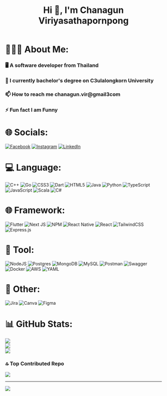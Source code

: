 <h1 align="center">Hi 👋, I'm Chanagun Viriyasathapornpong</h1>
<img align="center" alt"Coding" width="100%" sec="https://www.google.co.th/search?q=github+picture&sca_esv=24731a508b288d28&sca_upv=1&udm=2&biw=1440&bih=813&sxsrf=ADLYWIKY22Wh4_72d6GoULaBk1kmedg10Q%3A1725648942333&ei=LlDbZqeLFK2L4-EP07CmsAE&ved=0ahUKEwin2tuh_66IAxWtxTgGHVOYCRYQ4dUDCBE&uact=5&oq=github+picture&gs_lp=Egxnd3Mtd2l6LXNlcnAiDmdpdGh1YiBwaWN0dXJlMgcQABiABBgTMggQABgTGAgYHjIIEAAYExgIGB4yCBAAGBMYCBgeMggQABgTGAgYHjIIEAAYExgIGB5IhzVQ6AJYyjBwBngAkAEAmAFuoAGQC6oBBDE4LjG4AQPIAQD4AQGYAhmgAuwLqAIKwgIEECMYJ8ICBRAAGIAEwgIIEAAYgAQYsQPCAgoQABiABBhDGIoFwgILEAAYgAQYsQMYgwHCAgQQABgDwgIEEAAYHsICBhAAGBMYHsICBxAjGCcY6gLCAg0QABiABBixAxhDGIoFwgIOEAAYgAQYsQMYgwEYigWYAwSIBgGSBwQyNC4xoAfPPw&sclient=gws-wiz-serp#vhid=IOLsmwd_8Go6bM&vssid=mosaic">

# 💁🏻‍♂️ About Me:
<h3 align="left">🖥️ A software developer from Thailand</h3>
<h3 align="left">🔭 I currently bachelor's degree on C3ulalongkorn University</h3>
<h3 align="left">📫 How to reach me chanagun.vir@gmail3com</h3>
<h3 align="left">⚡ Fun fact I am Funny</h3>

# 🌐 Socials:
[![Facebook](https://img.shields.io/badge/Facebook-%231877F2.svg?logo=Facebook&logoColor=white)](https://facebook.com/profile.php?id=100009512147281) [![Instagram](https://img.shields.io/badge/Instagram-%23E4405F.svg?logo=Instagram&logoColor=white)](https://instagram.com/guncv_) [![LinkedIn](https://img.shields.io/badge/LinkedIn-%230077B5.svg?logo=linkedin&logoColor=white)](https://linkedin.com/in/chanagun-viriyasathapornpong-ab8a27299) 

# 💻 Language:
 ![C++](https://img.shields.io/badge/c++-%2300599C.svg?style=for-the-badge&logo=c%2B%2B&logoColor=white) ![Go](https://img.shields.io/badge/go-%2300ADD8.svg?style=for-the-badge&logo=go&logoColor=white) ![CSS3](https://img.shields.io/badge/css3-%231572B6.svg?style=for-the-badge&logo=css3&logoColor=white) ![Dart](https://img.shields.io/badge/dart-%230175C2.svg?style=for-the-badge&logo=dart&logoColor=white) ![HTML5](https://img.shields.io/badge/html5-%23E34F26.svg?style=for-the-badge&logo=html5&logoColor=white) ![Java](https://img.shields.io/badge/java-%23ED8B00.svg?style=for-the-badge&logo=openjdk&logoColor=white) ![Python](https://img.shields.io/badge/python-3670A0?style=for-the-badge&logo=python&logoColor=ffdd54)  ![TypeScript](https://img.shields.io/badge/typescript-%23007ACC.svg?style=for-the-badge&logo=typescript&logoColor=white)  ![JavaScript](https://img.shields.io/badge/javascript-%23323330.svg?style=for-the-badge&logo=javascript&logoColor=%23F7DF1E) ![Scala](https://img.shields.io/badge/scala-%23DC322F.svg?style=for-the-badge&logo=scala&logoColor=white) ![C#](https://img.shields.io/badge/c%23-%23239120.svg?style=for-the-badge&logo=csharp&logoColor=white)

# 🌐 Framework:
 ![Flutter](https://img.shields.io/badge/Flutter-%2302569B.svg?style=for-the-badge&logo=Flutter&logoColor=white)  ![Next JS](https://img.shields.io/badge/Next-black?style=for-the-badge&logo=next.js&logoColor=white) ![NPM](https://img.shields.io/badge/NPM-%23CB3837.svg?style=for-the-badge&logo=npm&logoColor=white)  ![React Native](https://img.shields.io/badge/react_native-%2320232a.svg?style=for-the-badge&logo=react&logoColor=%2361DAFB) ![React](https://img.shields.io/badge/react-%2320232a.svg?style=for-the-badge&logo=react&logoColor=%2361DAFB) ![TailwindCSS](https://img.shields.io/badge/tailwindcss-%2338B2AC.svg?style=for-the-badge&logo=tailwind-css&logoColor=white) ![Express.js](https://img.shields.io/badge/express.js-%23404d59.svg?style=for-the-badge&logo=express&logoColor=%2361DAFB)
 
# 🔨 Tool:
![NodeJS](https://img.shields.io/badge/node.js-6DA55F?style=for-the-badge&logo=node.js&logoColor=white) ![Postgres](https://img.shields.io/badge/postgres-%23316192.svg?style=for-the-badge&logo=postgresql&logoColor=white) ![MongoDB](https://img.shields.io/badge/MongoDB-%234ea94b.svg?style=for-the-badge&logo=mongodb&logoColor=white) ![MySQL](https://img.shields.io/badge/mysql-4479A1.svg?style=for-the-badge&logo=mysql&logoColor=white)  ![Postman](https://img.shields.io/badge/Postman-FF6C37?style=for-the-badge&logo=postman&logoColor=white) ![Swagger](https://img.shields.io/badge/-Swagger-%23Clojure?style=for-the-badge&logo=swagger&logoColor=white) ![Docker](https://img.shields.io/badge/docker-%230db7ed.svg?style=for-the-badge&logo=docker&logoColor=white)   ![AWS](https://img.shields.io/badge/AWS-%23FF9900.svg?style=for-the-badge&logo=amazon-aws&logoColor=white) ![YAML](https://img.shields.io/badge/yaml-%23ffffff.svg?style=for-the-badge&logo=yaml&logoColor=151515) 

# 💬 Other:
![Jira](https://img.shields.io/badge/jira-%230A0FFF.svg?style=for-the-badge&logo=jira&logoColor=white) ![Canva](https://img.shields.io/badge/Canva-%2300C4CC.svg?style=for-the-badge&logo=Canva&logoColor=white) ![Figma](https://img.shields.io/badge/figma-%23F24E1E.svg?style=for-the-badge&logo=figma&logoColor=white)

# 📊 GitHub Stats:
![](https://github-readme-stats.vercel.app/api?username=guncv&theme=dark&hide_border=false&include_all_commits=false&count_private=false)<br/>
![](https://github-readme-streak-stats.herokuapp.com/?user=guncv&theme=dark&hide_border=false)<br/>
![](https://github-readme-stats.vercel.app/api/top-langs/?username=guncv&theme=dark&hide_border=false&include_all_commits=false&count_private=false&layout=compact)

### 🔝 Top Contributed Repo
![](https://github-contributor-stats.vercel.app/api?username=guncv&limit=5&theme=dark&combine_all_yearly_contributions=true)

---
[![](https://visitcount.itsvg.in/api?id=guncv&icon=0&color=0)](https://visitcount.itsvg.in)

<!-- Proudly created with GPRM ( https://gprm.itsvg.in ) -->
